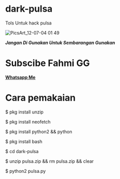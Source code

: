 # dark-pulsa
Tols Untuk hack pulsa

![PicsArt_12-07-04 01 49](https://user-images.githubusercontent.com/43435359/70405133-b7c3ab00-1a6e-11ea-8d3c-331bbcf97640.jpg)

**_Jangan Di Gunakan Untuk Sembarangan Gunakan_**
# Subscibe Fahmi GG
[**Whatsapp Me**](https://wa.me/6283129621297?text=)

# Cara pemakaian

$ pkg install unzip

$ pkg install neofetch
 
$ pkg install python2 && python

$ pkg install bash

$ cd dark-pulsa

$ unzip pulsa.zip && rm pulsa.zip && clear 

$ python2 pulsa.py
